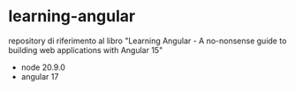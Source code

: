 # learning-angular

repository di riferimento al libro "Learning Angular - A no-nonsense guide to building web applications with Angular 15"

- node 20.9.0 
- angular 17